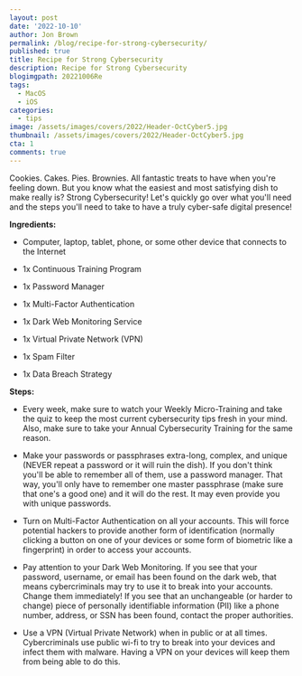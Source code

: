 ```yaml
---
layout: post
date: '2022-10-10'
author: Jon Brown
permalink: /blog/recipe-for-strong-cybersecurity/
published: true
title: Recipe for Strong Cybersecurity
description: Recipe for Strong Cybersecurity
blogimgpath: 20221006Re
tags:
  - MacOS
  - iOS
categories:
  - tips
image: /assets/images/covers/2022/Header-OctCyber5.jpg
thumbnail: /assets/images/covers/2022/Header-OctCyber5.jpg
cta: 1
comments: true
---
```

Cookies. Cakes. Pies. Brownies. All fantastic treats to have when you're
feeling down. But you know what the easiest and most satisfying dish to
make really is? Strong Cybersecurity! Let's quickly go over what you'll
need and the steps you'll need to take to have a truly cyber-safe
digital presence!

**Ingredients:**

-   Computer, laptop, tablet, phone, or some other device that connects
    to the Internet

-   1x Continuous Training Program

-   1x Password Manager

-   1x Multi-Factor Authentication

-   1x Dark Web Monitoring Service

-   1x Virtual Private Network (VPN)

-   1x Spam Filter

-   1x Data Breach Strategy

**Steps:**

-   Every week, make sure to watch your Weekly Micro-Training and take
    the quiz to keep the most current cybersecurity tips fresh in your
    mind. Also, make sure to take your Annual Cybersecurity Training for
    the same reason.

-   Make your passwords or passphrases extra-long, complex, and unique
    (NEVER repeat a password or it will ruin the dish). If you don't
    think you'll be able to remember all of them, use a password
    manager. That way, you'll only have to remember one master
    passphrase (make sure that one's a good one) and it will do the
    rest. It may even provide you with unique passwords.

-   Turn on Multi-Factor Authentication on all your accounts. This will
    force potential hackers to provide another form of identification
    (normally clicking a button on one of your devices or some form of
    biometric like a fingerprint) in order to access your accounts.

-   Pay attention to your Dark Web Monitoring. If you see that your
    password, username, or email has been found on the dark web, that
    means cybercriminals may try to use it to break into your accounts.
    Change them immediately! If you see that an unchangeable (or harder
    to change) piece of personally identifiable information (PII) like a
    phone number, address, or SSN has been found, contact the proper
    authorities.

-   Use a VPN (Virtual Private Network) when in public or at all times.
    Cybercriminals use public wi-fi to try to break into your devices
    and infect them with malware. Having a VPN on your devices will keep
    them from being able to do this.
